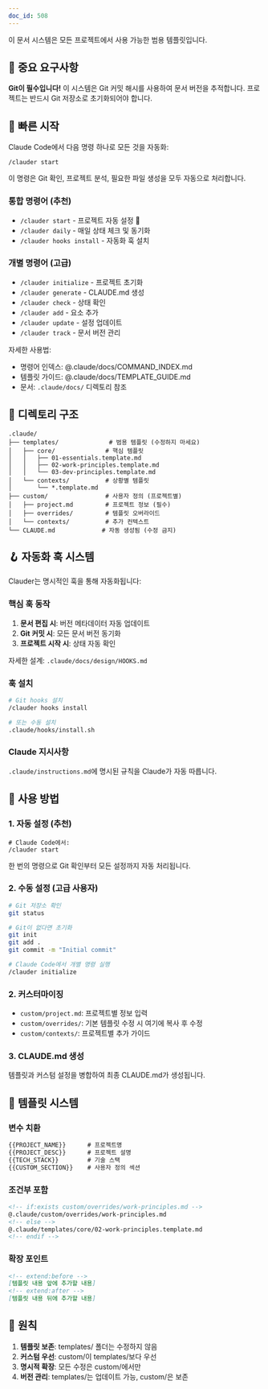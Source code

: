 ```yaml
---
doc_id: 508
---
```


이 문서 시스템은 모든 프로젝트에서 사용 가능한 범용 템플릿입니다.

## 🚨 중요 요구사항

**Git이 필수입니다!** 이 시스템은 Git 커밋 해시를 사용하여 문서 버전을 추적합니다.
프로젝트는 반드시 Git 저장소로 초기화되어야 합니다.

## 🚀 빠른 시작

Claude Code에서 다음 명령 하나로 모든 것을 자동화:
```
/clauder start
```

이 명령은 Git 확인, 프로젝트 분석, 필요한 파일 생성을 모두 자동으로 처리합니다.

### 통합 명령어 (추천)
- `/clauder start` - 프로젝트 자동 설정 🊕
- `/clauder daily` - 매일 상태 체크 및 동기화
- `/clauder hooks install` - 자동화 훅 설치

### 개별 명령어 (고급)
- `/clauder initialize` - 프로젝트 초기화
- `/clauder generate` - CLAUDE.md 생성
- `/clauder check` - 상태 확인
- `/clauder add` - 요소 추가
- `/clauder update` - 설정 업데이트
- `/clauder track` - 문서 버전 관리

자세한 사용법:
- 명령어 인덱스: @.claude/docs/COMMAND_INDEX.md
- 템플릿 가이드: @.claude/docs/TEMPLATE_GUIDE.md
- 문서: `.claude/docs/` 디렉토리 참조

## 📁 디렉토리 구조
```
.claude/
├── templates/              # 범용 템플릿 (수정하지 마세요)
│   ├── core/              # 핵심 템플릿
│   │   ├── 01-essentials.template.md
│   │   ├── 02-work-principles.template.md
│   │   └── 03-dev-principles.template.md
│   └── contexts/          # 상황별 템플릿
│       └── *.template.md
├── custom/                # 사용자 정의 (프로젝트별)
│   ├── project.md         # 프로젝트 정보 (필수)
│   ├── overrides/         # 템플릿 오버라이드
│   └── contexts/          # 추가 컨텍스트
└── CLAUDE.md             # 자동 생성됨 (수정 금지)
```

## 🪝 자동화 훅 시스템

Clauder는 명시적인 훅을 통해 자동화됩니다:

### 핵심 훅 동작
1. **문서 편집 시**: 버전 메타데이터 자동 업데이트
2. **Git 커밋 시**: 모든 문서 버전 동기화
3. **프로젝트 시작 시**: 상태 자동 확인

자세한 설계: `.claude/docs/design/HOOKS.md`

### 훅 설치
```bash
# Git hooks 설치
/clauder hooks install

# 또는 수동 설치
.claude/hooks/install.sh
```

### Claude 지시사항
`.claude/instructions.md`에 명시된 규칙을 Claude가 자동 따릅니다.

## 🚀 사용 방법

### 1. 자동 설정 (추천)
```
# Claude Code에서:
/clauder start
```
한 번의 명령으로 Git 확인부터 모든 설정까지 자동 처리됩니다.

### 2. 수동 설정 (고급 사용자)
```bash
# Git 저장소 확인
git status

# Git이 없다면 초기화
git init
git add .
git commit -m "Initial commit"

# Claude Code에서 개별 명령 실행
/clauder initialize
```

### 2. 커스터마이징
- `custom/project.md`: 프로젝트별 정보 입력
- `custom/overrides/`: 기본 템플릿 수정 시 여기에 복사 후 수정
- `custom/contexts/`: 프로젝트별 추가 가이드

### 3. CLAUDE.md 생성
템플릿과 커스텀 설정을 병합하여 최종 CLAUDE.md가 생성됩니다.

## 🔧 템플릿 시스템

### 변수 치환
```markdown
{{PROJECT_NAME}}      # 프로젝트명
{{PROJECT_DESC}}      # 프로젝트 설명
{{TECH_STACK}}        # 기술 스택
{{CUSTOM_SECTION}}    # 사용자 정의 섹션
```

### 조건부 포함
```markdown
<!-- if:exists custom/overrides/work-principles.md -->
@.claude/custom/overrides/work-principles.md
<!-- else -->
@.claude/templates/core/02-work-principles.template.md
<!-- endif -->
```

### 확장 포인트
```markdown
<!-- extend:before -->
[템플릿 내용 앞에 추가할 내용]
<!-- extend:after -->
[템플릿 내용 뒤에 추가할 내용]
```

## 📌 원칙
1. **템플릿 보존**: templates/ 폴더는 수정하지 않음
2. **커스텀 우선**: custom/이 templates/보다 우선
3. **명시적 확장**: 모든 수정은 custom/에서만
4. **버전 관리**: templates/는 업데이트 가능, custom/은 보존
